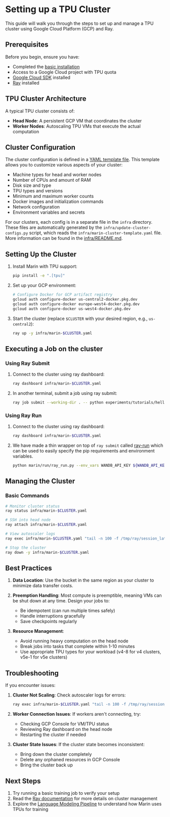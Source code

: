 # Setting up a TPU Cluster

This guide will walk you through the steps to set up and manage a TPU cluster using Google Cloud Platform (GCP) and Ray.

## Prerequisites

Before you begin, ensure you have:
- Completed the [basic installation](installation.md)
- Access to a Google Cloud project with TPU quota
- [Google Cloud SDK](https://cloud.google.com/sdk/docs/install) installed
- [Ray](https://docs.ray.io/en/latest/installation.html) installed

## TPU Cluster Architecture

A typical TPU cluster consists of:
- **Head Node**: A persistent GCP VM that coordinates the cluster
- **Worker Nodes**: Autoscaling TPU VMs that execute the actual computation

## Cluster Configuration

The cluster configuration is defined in a [YAML template file](../../infra/marin-cluster-template.yaml). This template allows you to customize various aspects of your cluster:

- Machine types for head and worker nodes
- Number of CPUs and amount of RAM
- Disk size and type
- TPU types and versions
- Minimum and maximum worker counts
- Docker images and initialization commands
- Network configuration
- Environment variables and secrets

For our clusters, each config is in a separate file in the `infra` directory. These files are automatically generated by the
`infra/update-cluster-configs.py` script, which reads the `infra/marin-cluster-template.yaml` file.
More information can be found in the [infra/README.md](../../infra/README.md).

## Setting Up the Cluster

1. Install Marin with TPU support:
   ```bash
   pip install -e ".[tpu]"
   ```

2. Set up your GCP environment:
   ```bash
   # Configure Docker for GCP artifact registry
   gcloud auth configure-docker us-central2-docker.pkg.dev
   gcloud auth configure-docker europe-west4-docker.pkg.dev
   gcloud auth configure-docker us-west4-docker.pkg.dev
   ```

3. Start the cluster (replace `$CLUSTER` with your desired region, e.g., `us-central2`):
   ```bash
   ray up -y infra/marin-$CLUSTER.yaml
   ```

## Executing a Job on the cluster

### Using Ray Submit

1. Connect to the cluster using ray dashboard:
   ```bash
   ray dashboard infra/marin-$CLUSTER.yaml
   ```
2. In another terminal, submit a job using ray submit:
   ```bash
   ray job submit --working-dir . -- python experiments/tutorials/hello_world.py
   ```

### Using Ray Run

1. Connect to the cluster using ray dashboard:
   ```bash
   ray dashboard infra/marin-$CLUSTER.yaml
   ```
2. We have made a thin wrapper on top of `ray submit` called [ray-run](../../marin/run/ray_run.py) which can be used to easily specify the pip requirements and environment variables.
   ```bash
   python marin/run/ray_run.py --env_vars WANDB_API_KEY ${WANDB_API_KEY}  --pip_deps jax==0.4.35,async-lru --  python experiments/tutorials/hello_world.py
   ```

## Managing the Cluster

### Basic Commands

```bash
# Monitor cluster status
ray status infra/marin-$CLUSTER.yaml

# SSH into head node
ray attach infra/marin-$CLUSTER.yaml

# View autoscaler logs
ray exec infra/marin-$CLUSTER.yaml "tail -n 100 -f /tmp/ray/session_latest/logs/monitor*"

# Stop the cluster
ray down -y infra/marin-$CLUSTER.yaml
```

## Best Practices

1. **Data Location**: Use the bucket in the same region as your cluster to minimize data transfer costs.

2. **Preemption Handling**: Most compute is preemptible, meaning VMs can be shut down at any time. Design your jobs to:
   - Be idempotent (can run multiple times safely)
   - Handle interruptions gracefully
   - Save checkpoints regularly

3. **Resource Management**:
   - Avoid running heavy computation on the head node
   - Break jobs into tasks that complete within 1-10 minutes
   - Use appropriate TPU types for your workload (v4-8 for v4 clusters, v5e-1 for v5e clusters)

## Troubleshooting

If you encounter issues:

1. **Cluster Not Scaling**: Check autoscaler logs for errors:
   ```bash
   ray exec infra/marin-$CLUSTER.yaml "tail -n 100 -f /tmp/ray/session_latest/logs/monitor*"
   ```

2. **Worker Connection Issues**: If workers aren't connecting, try:
   - Checking GCP Console for VM/TPU status
   - Reviewing Ray dashboard on the head node
   - Restarting the cluster if needed

3. **Cluster State Issues**: If the cluster state becomes inconsistent:
   - Bring down the cluster completely
   - Delete any orphaned resources in GCP Console
   - Bring the cluster back up

## Next Steps

1. Try running a basic training job to verify your setup
2. Read the [Ray documentation](https://docs.ray.io/en/latest/cluster/key-concepts.html) for more details on cluster management
3. Explore the [Language Modeling Pipeline](../explanations/lm-pipeline.md) to understand how Marin uses TPUs for training
